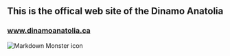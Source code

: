 ## This is the offical web site of the Dinamo Anatolia 
### www.dinamoanatolia.ca

<img src="markdownmonstericon.png"
     alt="Markdown Monster icon"
     style="float: left; margin-right: 10px;" />
